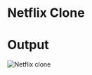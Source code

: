 # Netflix Clone
# Output
![Netflix clone](https://github.com/hiren851/Netflix-clone/assets/157133989/13e793f7-9888-4477-a41d-6b0af7402576)
